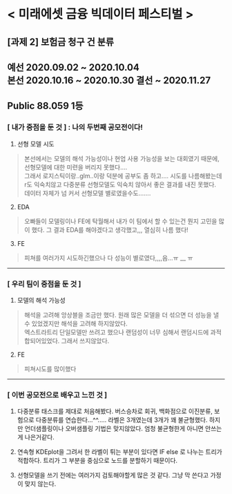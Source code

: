 # < 미래에셋 금융 빅데이터 페스티벌 >
## [과제 2] 보험금 청구 건 분류

예선 2020.09.02 ~ 2020.10.04      
본선 2020.10.16 ~ 2020.10.30
결선 ~ 2020.11.27
-
**Public 88.059 1등**
--------
### [ 내가 중점을 둔 것 ] : 나의 두번째 공모전이다!    
1) 선형 모델 시도
> 본선에서는 모델의 해석 가능성이나 현업 사용 가능성을 보는 대회였기 때문에, 선형모델에 대한 미련을 버리지 못했다....     
그래서 로지스틱이랑..glm..이랑 덕분에 공부도 좀 하고.... 시도를 나름해봤는데 r도 익숙치않고 다중분류 선형모델도 익숙치 않아서 좋은 결과를 내진 못했다.     
데이터 자체가 넘 커서 선형모델 별로였을수도.......    

2) EDA
> 오빠들이 모델링이나 FE에 탁월해서 내가 이 팀에서 할 수 있는건 뭔지 고민을 많이 했다. 그 결과 EDA를 해야겠다고 생각했고,,, 열심히 나름 했다!   

3) FE
> 피쳐를 여러가지 시도하긴했으나 다 성능이 별로였다,,,,음...ㅠ __ ㅠ   

--------

### [ 우리 팀이 중점을 둔 것 ]  
1) 모델의 해석 가능성  
> 해석을 고려해 앙상블을 조금만 했다. 원래 많은 모델을 더 섞으면 더 성능을 낼 수 있었겠지만 해석을 고려해 하지않았다.   
엑스트라트리 단일모델만 쓰려고 했으나 랜덤성이 너무 심해서 랜덤시드에 과적합되어있었다. 그래서 쓰지않았다.  

2) FE
> 피쳐시도를 많이했다

-------
### [ 이번 공모전으로 배우고 느낀 것 ]
1) 다중분류 태스크를 제대로 처음해봤다. 버스승차로 회귀, 백화점으로 이진분류, 보험으로 다중분류를 연습한다...^^.....
라벨은 3개였는데 3개가 꽤 불균형했다. 하지만 언더샘플링이나 오버샘플링 기법은 맞지않았다. 엄청 불균형한게 아니면 안쓰는게 나은거같다.    

2) 연속형 KDEplot을 그려서 한 라벨이 튀는 부분이 있다면 IF else 로 나누는 트리가 적합하다. 트리가 그 부분을 중심으로 노드를 분할하기 때문이다. 
  
3) 선형모델을 쓰기 전에는 여러가지 검토해야할게 많은 것 같다. 그냥 막 쓴다고 가정이 맞지 않는다. 
